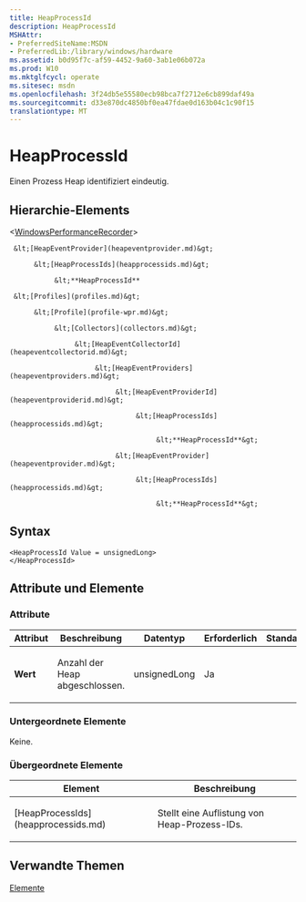 ```yaml
---
title: HeapProcessId
description: HeapProcessId
MSHAttr:
- PreferredSiteName:MSDN
- PreferredLib:/library/windows/hardware
ms.assetid: b0d95f7c-af59-4452-9a60-3ab1e06b072a
ms.prod: W10
ms.mktglfcycl: operate
ms.sitesec: msdn
ms.openlocfilehash: 3f24db5e55580ecb98bca7f2712e6cb899daf49a
ms.sourcegitcommit: d33e870dc4850bf0ea47fdae0d163b04c1c90f15
translationtype: MT
---
```

# <a name="heapprocessid"></a>HeapProcessId


Einen Prozess Heap identifiziert eindeutig.

## <a name="element-hierarchy"></a>Hierarchie-Elements


&lt;[WindowsPerformanceRecorder](windowsperformancerecorder.md)&gt;

     &lt;[HeapEventProvider](heapeventprovider.md)&gt;

          &lt;[HeapProcessIds](heapprocessids.md)&gt;

               &lt;**HeapProcessId**

     &lt;[Profiles](profiles.md)&gt;

          &lt;[Profile](profile-wpr.md)&gt;

               &lt;[Collectors](collectors.md)&gt;

                    &lt;[HeapEventCollectorId](heapeventcollectorid.md)&gt;

                         &lt;[HeapEventProviders](heapeventproviders.md)&gt;

                              &lt;[HeapEventProviderId](heapeventproviderid.md)&gt;

                                   &lt;[HeapProcessIds](heapprocessids.md)&gt;

                                        &lt;**HeapProcessId**&gt;

                              &lt;[HeapEventProvider](heapeventprovider.md)&gt;

                                   &lt;[HeapProcessIds](heapprocessids.md)&gt;

                                        &lt;**HeapProcessId**&gt;

## <a name="syntax"></a>Syntax


``` syntax
<HeapProcessId Value = unsignedLong>
</HeapProcessId>
```

## <a name="attributes-and-elements"></a>Attribute und Elemente


### <a name="attributes"></a>Attribute

<table>
<colgroup>
<col width="20%" />
<col width="20%" />
<col width="20%" />
<col width="20%" />
<col width="20%" />
</colgroup>
<thead>
<tr class="header">
<th>Attribut</th>
<th>Beschreibung</th>
<th>Datentyp</th>
<th>Erforderlich</th>
<th>Standard</th>
</tr>
</thead>
<tbody>
<tr class="odd">
<td><p><strong>Wert</strong></p></td>
<td><p>Anzahl der Heap abgeschlossen.</p></td>
<td><p>unsignedLong</p></td>
<td><p>Ja</p></td>
<td><p></p></td>
</tr>
</tbody>
</table>

 

### <a name="child-elements"></a>Untergeordnete Elemente

Keine.

### <a name="parent-elements"></a>Übergeordnete Elemente

<table>
<colgroup>
<col width="50%" />
<col width="50%" />
</colgroup>
<thead>
<tr class="header">
<th>Element</th>
<th>Beschreibung</th>
</tr>
</thead>
<tbody>
<tr class="odd">
<td><p>[HeapProcessIds](heapprocessids.md)</p></td>
<td><p>Stellt eine Auflistung von Heap-Prozess-IDs.</p></td>
</tr>
</tbody>
</table>

 

## <a name="related-topics"></a>Verwandte Themen


[Elemente](elements.md)

 

 







